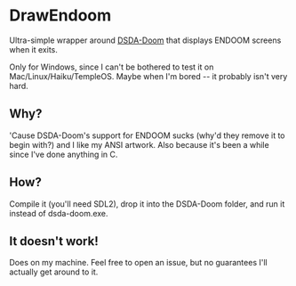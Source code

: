 # DrawEndoom

Ultra-simple wrapper around [DSDA-Doom](https://github.com/kraflab/dsda-doom/) that displays ENDOOM screens when it exits.

Only for Windows, since I can't be bothered to test it on Mac/Linux/Haiku/TempleOS.
Maybe when I'm bored -- it probably isn't very hard.

## Why?

'Cause DSDA-Doom's support for ENDOOM sucks (why'd they remove it to begin with?) and I like my ANSI artwork.
Also because it's been a while since I've done anything in C.

## How?

Compile it (you'll need SDL2), drop it into the DSDA-Doom folder, and run it instead of dsda-doom.exe.

## It doesn't work!

Does on my machine.
Feel free to open an issue, but no guarantees I'll actually get around to it.
